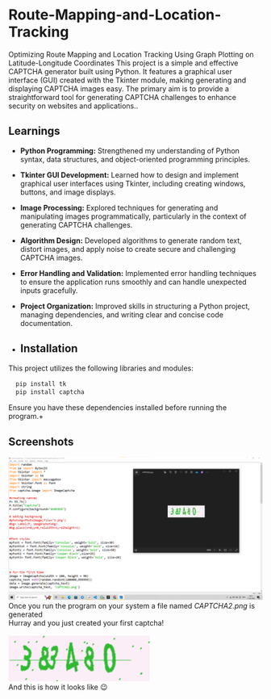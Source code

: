 # Route-Mapping-and-Location-Tracking
Optimizing Route Mapping and Location Tracking Using Graph Plotting on Latitude-Longitude Coordinates
This project is a simple and effective CAPTCHA generator built using Python. It features a graphical user interface (GUI) created with the Tkinter module, making generating and displaying CAPTCHA images easy. The primary aim is to provide a straightforward tool for generating CAPTCHA challenges to enhance security on websites and applications..
## Learnings

- **Python Programming:** Strengthened my understanding of Python syntax, data structures, and object-oriented programming principles.

- **Tkinter GUI Development:** Learned how to design and implement graphical user interfaces using Tkinter, including creating windows, buttons, and image displays.

- **Image Processing:** Explored techniques for generating and manipulating images programmatically, particularly in the context of generating CAPTCHA challenges.

- **Algorithm Design:** Developed algorithms to generate random text, distort images, and apply noise to create secure and challenging CAPTCHA images.

- **Error Handling and Validation:** Implemented error handling techniques to ensure the application runs smoothly and can handle unexpected inputs gracefully.

- **Project Organization:** Improved skills in structuring a Python project, managing dependencies, and writing clear and concise code documentation.

- ## Installation

This project utilizes the following libraries and modules:

```bash
  pip install tk
  pip install captcha
```
Ensure you have these dependencies installed before running the program.+

## Screenshots

![App Screenshot](https://github.com/mjsonu/captcha_gen/blob/main/Screenshot%202024-06-17%20193123.png)<br /> 
Once you run the program on your system a file named *CAPTCHA2.png* is generated <br /> 
Hurray and you just created your first captcha!<br /> <br /> 
![App Screenshot](https://github.com/mjsonu/captcha_gen/blob/main/CAPTCHA2.png)<br /> 
And this is how it looks like 😉
